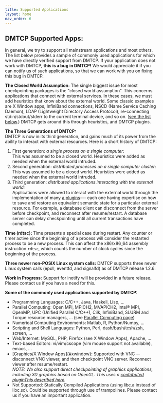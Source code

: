 ```yaml
---
title: Supported Applications
layout: home
nav_order: 6
---
```


## DMTCP Supported Apps:

In general, we try to support all mainstream applications and most
others. The list below provides a sample of commonly used applications
for which we have directly verified support from DMTCP. If your
application does not work with DMTCP, **this is a bug in DMTCP!** We
would appreciate it if you can notify us of such applications, so that
we can work with you on fixing this bug in DMTCP.

**The Closed World Assumption:** The single biggest issue for most
checkpointing packages is the \"closed world assumption\". This concerns
applications that connect with external services. In these cases, we
must add heuristics that know about the external world. Some classic
examples are X Window apps, InfiniBand connections, NSCD (Name Service
Caching Daemon), LDAP (Lightweight Directory Access Protocol),
re-connecting stdin/stdout/stderr to the current terminal device, and so
on. ([see the list below](supportedApps.html#xwindow).) DMTCP gets
around this through heuristics, and DMTCP plugins.

**The Three Generations of DMTCP:**\
DMTCP is now in its third generation, and gains much of its power from
the ability to interact with external resources. Here is a short history
of DMTCP:

1.  First generation: *a single process on a single computer:*\
    This was assumed to be a closed world. Heuristics were added as
    needed when the external world intruded.
2.  Second generation: *distributed processes on a single computer
    cluster:*\
    This was assumed to be a closed world. Heuristics were added as
    needed when the external world intruded.
3.  Third generation: *distributed applications interacting with the
    external world:*\
    Applications were allowed to interact with the external world
    through the implementation of many [a plugins](plugins.html)\-\--
    each one having expertise on how to save and restore an equivalent
    semantic state for a particular external resource. For example, a
    database client can disconnect from the server before checkpoint,
    and reconnect after resume/restart. A database server can delay
    checkpointing until all current transactions have completed.

**Time (rdtsc):** Time presents a special case during restart. Any
counter or timer active since the beginning of a process will consider
the restarted process to be a new process. This can affect the
x86/x86_64 assembly instruction `rdtsc`, which counts the number of
clock cycles since the beginning of the process.

**Three newer non-POSIX Linux system calls:** DMTCP supports three newer
Linux system calls (epoll, eventfd, and signalfd) as of DMTCP
release 1.2.6.

**Work in Progress:** Support for inotify will be provided in a future
release. Please contact us if you have a need for this.

**Some of the commonly used applications supported by DMTCP:**

- Programming Languages: C/C++, Java, Haskell, Lisp, \...
- Parallel Computing: Open MPI, MPICH2, MVAPICH2, Intel® MPI, OpenMP,
  UPC (Unified Parallel C/C++), Cilk, InfiniBand, SLURM and Torque
  resource managers, \... (see [Parallel Computing page](parallel.html))
- Numerical Computing Environments: Matlab, R, Python/Numpy, \...
- Scripting and Shell Languages: Python, Perl, dash/bash/tcsh/zsh,
  screen, \...
- Web/Internet: MySQL, PHP, Firefox (see X Window Apps), Apache, \...
- Text-based Editors: vi/vim/cscope (vim mouse support not available),
  emacs, \...
- [Graphics/X Window Apps]{#xwindow}: Supported with VNC \-- disconnect
  VNC viewer, and then checkpoint VNC server. Reconnect viewer after
  resume/restart.\
  *NOTE: We also support direct checkpointing of graphics applications,
  including 3D graphics based on OpenGL. This uses a [contributed
  pluginThis described here](http://arxiv.org/abs/1312.6650).*
- Not Supported: Statically Compiled Applications (using libc.a instead
  of libc.so). Could be supported through use of trampolines. Please
  contact us if you have an important application.
